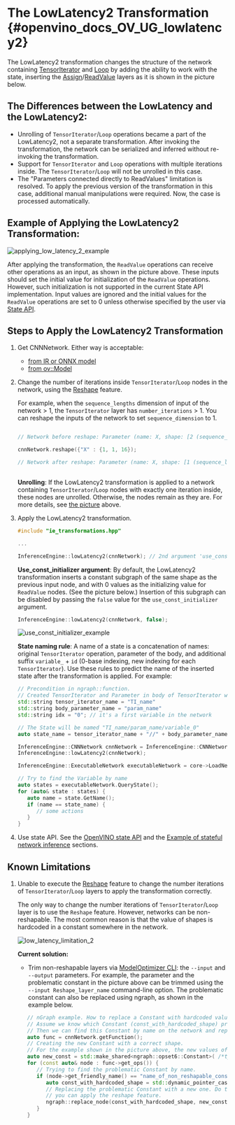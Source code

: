 # The LowLatencу2 Transformation {#openvino_docs_OV_UG_lowlatency2}

The LowLatency2 transformation changes the structure of the network containing [TensorIterator](../ops/infrastructure/TensorIterator_1.md) and [Loop](../ops/infrastructure/Loop_5.md) by adding the ability to work with the state, inserting the [Assign](../ops/infrastructure/Assign_3.md)/[ReadValue](../ops/infrastructure/ReadValue_3.md) layers as it is shown in the picture below.

## The Differences between the LowLatency and the LowLatency2:

* Unrolling of `TensorIterator`/`Loop` operations became a part of the LowLatency2, not a separate transformation. After invoking the transformation, the network can be serialized and inferred without re-invoking the transformation.
* Support for `TensorIterator` and `Loop` operations with multiple iterations inside. The `TensorIterator`/`Loop` will not be unrolled in this case.
* The "Parameters connected directly to ReadValues" limitation is resolved. To apply the previous version of the transformation in this case, additional manual manipulations were required. Now, the case is processed automatically.

## Example of Applying the LowLatency2 Transformation:<a name="example-of-applying-lowlatency2-transformation"></a>

![applying_low_latency_2_example](./img/applying_low_latency_2.png)

After applying the transformation, the `ReadValue` operations can receive other operations as an input, as shown in the picture above. These inputs should set the initial value for initialization of the `ReadValue` operations. However, such initialization is not supported in the current State API implementation. Input values are ignored and the initial values for the `ReadValue` operations are set to 0 unless otherwise specified by the user via [State API](./network_state_intro.md#openvino-state-api).

## Steps to Apply the LowLatency2 Transformation

1. Get CNNNetwork. Either way is acceptable:

	* [from IR or ONNX model](./integrate_with_your_application.md)
	* [from ov::Model](../OV_Runtime_UG/model_representation.md)

2. Change the number of iterations inside `TensorIterator`/`Loop` nodes in the network, using the [Reshape](ShapeInference.md) feature. 

   For example, when the `sequence_lengths` dimension of input of the network > 1, the `TensorIterator` layer has `number_iterations` > 1. You can reshape the inputs of the network to set `sequence_dimension` to 1.

   ```cpp

   // Network before reshape: Parameter (name: X, shape: [2 (sequence_lengths), 1, 16]) -> TensorIterator (num_iteration = 2, axis = 0) -> ...

   cnnNetwork.reshape({"X" : {1, 1, 16});

   // Network after reshape: Parameter (name: X, shape: [1 (sequence_lengths), 1, 16]) -> TensorIterator (num_iteration = 1, axis = 0) -> ...
      
   ```
   **Unrolling**: If the LowLatency2 transformation is applied to a network containing `TensorIterator`/`Loop` nodes with exactly one iteration inside, these nodes are unrolled. Otherwise, the nodes remain as they are. For more details, see [the picture](#example-of-applying-lowlatency2-transformation) above.

3. Apply the LowLatency2 transformation.
   ```cpp
   #include "ie_transformations.hpp"

   ...

   InferenceEngine::lowLatency2(cnnNetwork); // 2nd argument 'use_const_initializer = true' by default
   ```
   **Use_const_initializer argument**: By default, the LowLatency2 transformation inserts a constant subgraph of the same shape as the previous input node, and with 0 values as the initializing value for `ReadValue` nodes. (See the picture below.) Insertion of this subgraph can be disabled by passing the `false` value for the `use_const_initializer` argument.

   ```cpp
   InferenceEngine::lowLatency2(cnnNetwork, false);
   ```

   ![use_const_initializer_example](./img/llt2_use_const_initializer.png)

   **State naming rule**: A name of a state is a concatenation of names: original `TensorIterator` operation, parameter of the body, and additional suffix `variable_` + `id` (0-base indexing, new indexing for each `TensorIterator`). Use these rules to predict the name of the inserted state after the transformation is applied. For example:

   ```cpp
   // Precondition in ngraph::function.
   // Created TensorIterator and Parameter in body of TensorIterator with names
   std::string tensor_iterator_name = "TI_name"
   std::string body_parameter_name = "param_name"
   std::string idx = "0"; // it's a first variable in the network

   // The State will be named "TI_name/param_name/variable_0"
   auto state_name = tensor_iterator_name + "//" + body_parameter_name + "//" + "variable_" + idx;

   InferenceEngine::CNNNetwork cnnNetwork = InferenceEngine::CNNNetwork{function};
   InferenceEngine::lowLatency2(cnnNetwork);

   InferenceEngine::ExecutableNetwork executableNetwork = core->LoadNetwork(/*cnnNetwork, targetDevice, configuration*/);

   // Try to find the Variable by name
   auto states = executableNetwork.QueryState();
   for (auto& state : states) {
      auto name = state.GetName();
      if (name == state_name) {
         // some actions
      }
   }
   ```

4. Use state API. See the [OpenVINO state API](./network_state_intro.md#openvino-state-api) and the [Example of stateful network inference](./network_state_intro.md#example-of-stateful-network-inference) sections.

## Known Limitations
1. Unable to execute the [Reshape](ShapeInference.md) feature to change the number iterations of `TensorIterator`/`Loop` layers to apply the transformation correctly.

	The only way to change the number iterations of `TensorIterator`/`Loop` layer is to use the `Reshape` feature. However, networks can be non-reshapable. The most common reason is that the value of shapes is hardcoded in a constant somewhere in the network. 

	![low_latency_limitation_2](./img/low_latency_limitation_2.png)

	**Current solution:** 
   
   * Trim non-reshapable layers via [ModelOptimizer CLI](../MO_DG/prepare_model/convert_model/Converting_Model.md): the `--input` and `--output` parameters. For example, the parameter and the problematic constant in the picture above can be trimmed using the `--input Reshape_layer_name` command-line option.
	The problematic constant can also be replaced using ngraph, as shown in the example below.

   ```cpp
      // nGraph example. How to replace a Constant with hardcoded values of shapes in the network with another one with the new values.
      // Assume we know which Constant (const_with_hardcoded_shape) prevents the reshape from being applied.
      // Then we can find this Constant by name on the network and replace it with a new one with the correct shape.
      auto func = cnnNetwork.getFunction();
      // Creating the new Constant with a correct shape.
      // For the example shown in the picture above, the new values of the Constant should be 1, 1, 10 instead of 1, 49, 10
      auto new_const = std::make_shared<ngraph::opset6::Constant>( /*type, shape, value_with_correct_shape*/ );
      for (const auto& node : func->get_ops()) {
         // Trying to find the problematic Constant by name.
         if (node->get_friendly_name() == "name_of_non_reshapable_const") {
            auto const_with_hardcoded_shape = std::dynamic_pointer_cast<ngraph::opset6::Constant>(node);
            // Replacing the problematic Constant with a new one. Do this for all the problematic Constants in the network, then 
            // you can apply the reshape feature.
            ngraph::replace_node(const_with_hardcoded_shape, new_const);
         }
      }
   ```